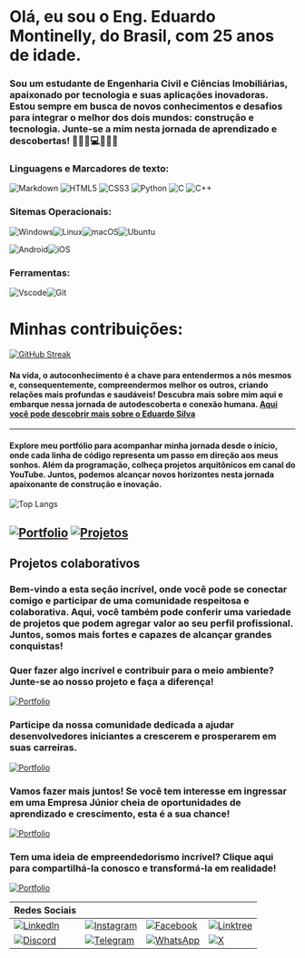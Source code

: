 # Olá, eu sou o Eng. Eduardo Montinelly, do Brasil, com 25 anos de idade.
### Sou um estudante de Engenharia Civil e Ciências Imobiliárias, apaixonado por tecnologia e suas aplicações inovadoras. Estou sempre em busca de novos conhecimentos e desafios para integrar o melhor dos dois mundos: construção e tecnologia. Junte-se a mim nesta jornada de aprendizado e descobertas! 🏡🏦🌇💻💓💓💓

### Linguagens e Marcadores de texto:
![Markdown](https://img.shields.io/badge/Markdown-000?style=for-the-badge&logo=markdown) ![HTML5](https://img.shields.io/badge/HTML5-E34F26?style=for-the-badge&logo=html5&logoColor=white) ![CSS3](https://img.shields.io/badge/CSS3-1572B6?style=for-the-badge&logo=css3&logoColor=white) ![Python](https://img.shields.io/badge/python-3670A0?style=for-the-badge&logo=python&logoColor=ffdd54) ![C](https://img.shields.io/badge/C-00599C?style=for-the-badge&logo=c&logoColor=white) ![C++](https://img.shields.io/badge/C%2B%2B-00599C?style=for-the-badge&logo=c%2B%2B&logoColor=white)

### Sitemas Operacionais:
![Windows](https://img.shields.io/badge/Windows-000?style=for-the-badge&logo=windows&logoColor=2CA5E0)![Linux](https://img.shields.io/badge/Linux-000?style=for-the-badge&logo=linux&logoColor=FCC624)![macOS](https://img.shields.io/badge/mac%20os-000000?style=for-the-badge&logo=macos&logoColor=F0F0F0)![Ubuntu](https://img.shields.io/badge/Ubuntu-35495E?style=for-the-badge&logo=ubuntu&logoColor=2CA5E0) 

![Android](https://img.shields.io/badge/Android-3DDC84?style=for-the-badge&logo=android&logoColor=white)![iOS](https://img.shields.io/badge/iOS-000000?style=for-the-badge&logo=ios&logoColor=white)
### Ferramentas:
![Vscode](https://img.shields.io/badge/Vscode-007ACC?style=for-the-badge&logo=visual-studio-code&logoColor=white)![Git](https://img.shields.io/badge/GIT-E44C30?style=for-the-badge&logo=git&logoColor=white)


# Minhas contribuições:

[![GitHub Streak](https://streak-stats.demolab.com?user=edume-slz&theme=chartreuse-dark&hide_border=falso&locale=pt_BR&card_width=695)](https://git.io/streak-stats)


#### Na vida, o autoconhecimento é a chave para entendermos a nós mesmos e, consequentemente, compreendermos melhor os outros, criando relações mais profundas e saudáveis! Descubra mais sobre mim aqui e embarque nessa jornada de autodescoberta e conexão humana. [Aqui você pode descobrir mais sobre o Eduardo Silva](???)

---
#### Explore meu portfólio para acompanhar minha jornada desde o início, onde cada linha de código representa um passo em direção aos meus sonhos. Além da programação, colheça projetos arquitônicos em canal do YouTube. Juntos, podemos alcançar novos horizontes nesta jornada apaixonante de construção e inovação.

![Top Langs](https://github-readme-stats-git-masterrstaa-rickstaa.vercel.app/api/top-langs/?username=edume-slz&bg_color=000&border_color=30A3DC&title_color=E94D5F&text_color=FFF)

[![Portfolio](https://img.shields.io/badge/Portfolio-green?style=for-the-badge&logo=todoist&logoColor=white)](https://seulink.com)
[![Projetos](https://img.shields.io/badge/Projetos-blue?style=for-the-badge&logo=todoist&logoColor=white)](https://seulink.com)
----


## Projetos colaborativos

### Bem-vindo a esta seção incrível, onde você pode se conectar comigo e participar de uma comunidade respeitosa e colaborativa. Aqui, você também pode conferir uma variedade de projetos que podem agregar valor ao seu perfil profissional. Juntos, somos mais fortes e capazes de alcançar grandes conquistas!

### Quer fazer algo incrível e contribuir para o meio ambiente? Junte-se ao nosso projeto e faça a diferença!
[![Portfolio](https://img.shields.io/badge/Por_Uma_Praia_mais_Limpa-pink?style=for-the-badge&logo)](https://seulink.com)
### Participe da nossa comunidade dedicada a ajudar desenvolvedores iniciantes a crescerem e prosperarem em suas carreiras.
[![Portfolio](https://img.shields.io/badge/Por_Uma_Praia_mais_Limpa-red?style=for-the-badge&logo)](https://seulink.com)
### Vamos fazer mais juntos! Se você tem interesse em ingressar em uma Empresa Júnior cheia de oportunidades de aprendizado e crescimento, esta é a sua chance!
[![Portfolio](https://img.shields.io/badge/Por_Uma_Praia_mais_Limpa-blue?style=for-the-badge&logo)](https://seulink.com)
### Tem uma ideia de empreendedorismo incrível? Clique aqui para compartilhá-la conosco e transformá-la em realidade!

[![Portfolio](https://img.shields.io/badge/Por_Uma_Praia_mais_Limpa-purple?style=for-the-badge&logo)](https://seulink.com)

| Redes Sociais |  |  |  |
| --------------|--|--|--|
|[![LinkedIn](https://img.shields.io/badge/LinkedIn-0077B5?style=for-the-badge&logo=linkedin&logoColor=white)](https://www.linkedin.com/in/SEUUSERNAME/)|[![Instagram](https://img.shields.io/badge/-Instagram-%23E4405F?style=for-the-badge&logo=instagram&logoColor=white)](https://www.instagram.com/SEUUSERNAME/) | [![Facebook](https://img.shields.io/badge/Facebook-1877F2?style=for-the-badge&logo=facebook&logoColor=white)](https://www.facebook.com/SEUUSERNAME/) |  [![Linktree](https://img.shields.io/badge/linktree-39E09B?style=for-the-badge&logo=linktree&logoColor=white)](https://linktree.com/@seuusuario)
|[![Discord](https://img.shields.io/badge/Discord-7289DA?style=for-the-badge&logo=discord&logoColor=white)](https://discord.com/channels/@SEUUSERNAME/)|[![Telegram](https://img.shields.io/badge/Telegram-000?style=for-the-badge&logo=telegram&logoColor=2CA5E0)](https://t.me/SEUUSERNAME)|[![WhatsApp](https://img.shields.io/badge/WhatsApp-25D366?style=for-the-badge&logo=whatsapp&logoColor=white)](https://wa.me/DDI+DDD+SEU_NUMERO_WHATSAPP)| [![X](https://img.shields.io/badge/X-000?style=for-the-badge&logo=x)](https://x.com/SEUUSERNAME)|


<!---
edume-slz/edume-slz is a ✨ special ✨ repository because its `README.md` (this file) appears on your GitHub profile.
You can click the Preview link to take a look at your changes.
--->
